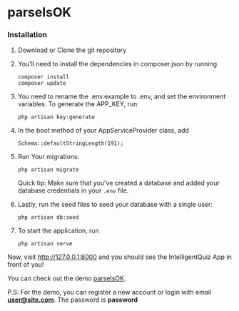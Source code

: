 
# parseIsOK

### Installation

1.  Download or Clone the git repository


2.  You'll need to install the dependencies in composer.json by running

    ```
    composer install
    composer update
    ```

3. You need to rename the .env.example to .env, and set the environment variables. To generate the APP_KEY, run 

    ```
    php artisan key:generate
    ```

4. In the boot method of your AppServiceProvider class, add

    ```
    Schema::defaultStringLength(191);
    ```

5. Run Your migrations:

    ```
    php artisan migrate
    ```

    Quick tip: Make sure that you've created a database and added your database credentials in your `.env` file.

6. Lastly, run the seed files to seed your database with a single user:

    ```
    php artisan db:seed
    ```

7. To start the application, run

    ```
    php artisan serve
    ```

Now, visit http://127.0.0.1:8000 and you should see the IntelligentQuiz App in front of you!

You can check out the demo
[parseIsOK](http://parseisok.herokuapp.com).

P.S: For the demo, you can register a new account or login with email **user@site.com**. The password is **password**